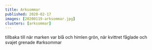 ```yaml
---
title: Arksommar
published: 2020-02-17
images: [20200119-arksommar.jpg]
clusters: [arksommar]
---
```


tillbaka till när marken var blå och himlen grön, när kvittret fåglade och svajet grenade #arksommar
